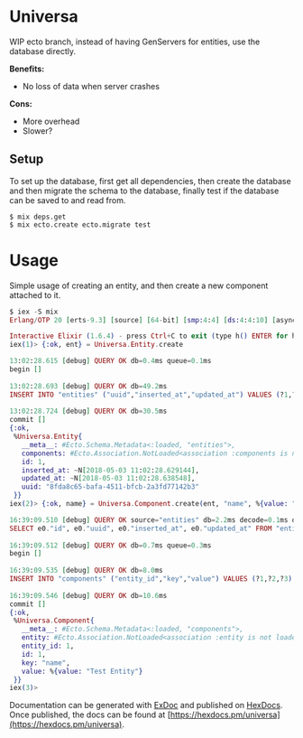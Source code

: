 # Universa

WIP ecto branch, instead of having GenServers for entities, use the database directly.

__Benefits:__

- No loss of data when server crashes

__Cons:__

- More overhead
- Slower?

## Setup

To set up the database, first get all dependencies, then create the database and then migrate the schema to the database, finally test if the database can be saved to and read from.

```shell
$ mix deps.get
$ mix ecto.create ecto.migrate test
```

# Usage

Simple usage of creating an entity, and then create a new component attached to it.

```Elixir
$ iex -S mix
Erlang/OTP 20 [erts-9.3] [source] [64-bit] [smp:4:4] [ds:4:4:10] [async-threads:10] [hipe] [kernel-poll:false]

Interactive Elixir (1.6.4) - press Ctrl+C to exit (type h() ENTER for help)
iex(1)> {:ok, ent} = Universa.Entity.create

13:02:28.615 [debug] QUERY OK db=0.4ms queue=0.1ms
begin []
 
13:02:28.693 [debug] QUERY OK db=49.2ms
INSERT INTO "entities" ("uuid","inserted_at","updated_at") VALUES (?1,?2,?3) ;--RETURNING ON INSERT "entities","id" ["8fda8c65-bafa-4511-bfcb-2a3fd77142b3", {{2018, 5, 3}, {11, 2, 28, 629144}}, {{2018, 5, 3}, {11, 2, 28, 638548}}]
 
13:02:28.724 [debug] QUERY OK db=30.5ms
commit []
{:ok,
 %Universa.Entity{
   __meta__: #Ecto.Schema.Metadata<:loaded, "entities">,
   components: #Ecto.Association.NotLoaded<association :components is not loaded>,
   id: 1,
   inserted_at: ~N[2018-05-03 11:02:28.629144],
   updated_at: ~N[2018-05-03 11:02:28.638548],
   uuid: "8fda8c65-bafa-4511-bfcb-2a3fd77142b3"
 }}
iex(2)> {:ok, name} = Universa.Component.create(ent, "name", %{value: "Test Entity"})

16:39:09.510 [debug] QUERY OK source="entities" db=2.2ms decode=0.1ms queue=0.1ms
SELECT e0."id", e0."uuid", e0."inserted_at", e0."updated_at" FROM "entities" AS e0 WHERE (e0."uuid" = ?1) ["8fda8c65-bafa-4511-bfcb-2a3fd77142b3"]
 
16:39:09.512 [debug] QUERY OK db=0.7ms queue=0.3ms
begin []
 
16:39:09.535 [debug] QUERY OK db=8.0ms
INSERT INTO "components" ("entity_id","key","value") VALUES (?1,?2,?3) ;--RETURNING ON INSERT "components","id" [1, "name", %{value: "Test Entity"}]
 
16:39:09.546 [debug] QUERY OK db=10.6ms
commit []
{:ok,
 %Universa.Component{
   __meta__: #Ecto.Schema.Metadata<:loaded, "components">,
   entity: #Ecto.Association.NotLoaded<association :entity is not loaded>,
   entity_id: 1,
   id: 1,
   key: "name",
   value: %{value: "Test Entity"}
 }}
iex(3)> 
```

Documentation can be generated with [ExDoc](https://github.com/elixir-lang/ex_doc)
and published on [HexDocs](https://hexdocs.pm). Once published, the docs can
be found at [https://hexdocs.pm/universa](https://hexdocs.pm/universa).

